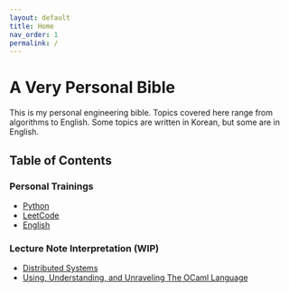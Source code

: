 ```yaml
---
layout: default
title: Home
nav_order: 1
permalink: /
---
```


# A Very Personal Bible

 This is my personal engineering bible. Topics covered here range from
 algorithms to English. Some topics are written in Korean, but some
 are in English.

## Table of Contents

### Personal Trainings
 - [Python](python/)
 - [LeetCode](leetcode/)
 - [English](english/)

### Lecture Note Interpretation (WIP)
 - [Distributed Systems](distributed-systems/)
 - [Using, Understanding, and Unraveling The OCaml Language](u3-ocaml/)

